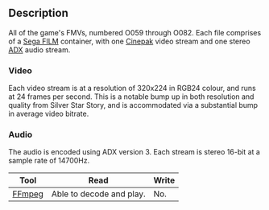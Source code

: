 ## Description

All of the game's FMVs, numbered O059 through O082. Each file comprises of a [Sega FILM](https://wiki.multimedia.cx/index.php?title=Sega_FILM) container, with one [Cinepak](https://wiki.multimedia.cx/index.php/Cinepak) video stream and one stereo [ADX](https://en.wikipedia.org/wiki/ADX_(file_format)) audio stream.

### Video

Each video stream is at a resolution of 320x224 in RGB24 colour, and runs at 24 frames per second.
This is a notable bump up in both resolution and quality from Silver Star Story, and is accommodated via a substantial bump in average video bitrate.

### Audio

The audio is encoded using ADX version 3. Each stream is stereo 16-bit at a sample rate of 14700Hz.

| Tool | Read | Write |
| ---- | ---- | ----- |
| [FFmpeg](https://www.ffmpeg.org) | Able to decode and play. | No. |
